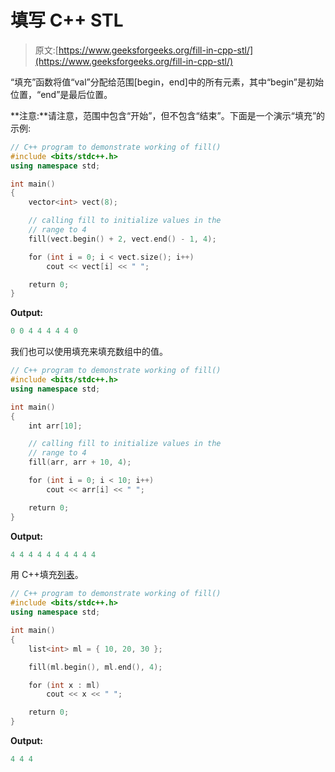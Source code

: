 # 填写 C++ STL

> 原文:[https://www.geeksforgeeks.org/fill-in-cpp-stl/](https://www.geeksforgeeks.org/fill-in-cpp-stl/)

“填充”函数将值“val”分配给范围[begin，end]中的所有元素，其中“begin”是初始位置，“end”是最后位置。

**注意:**请注意，范围中包含“开始”，但不包含“结束”。下面是一个演示“填充”的示例:

```cpp
// C++ program to demonstrate working of fill()
#include <bits/stdc++.h>
using namespace std;

int main()
{
    vector<int> vect(8);

    // calling fill to initialize values in the
    // range to 4
    fill(vect.begin() + 2, vect.end() - 1, 4);

    for (int i = 0; i < vect.size(); i++)
        cout << vect[i] << " ";

    return 0;
}
```

**Output:**

```cpp
0 0 4 4 4 4 4 0

```

我们也可以使用填充来填充数组中的值。

```cpp
// C++ program to demonstrate working of fill()
#include <bits/stdc++.h>
using namespace std;

int main()
{
    int arr[10];

    // calling fill to initialize values in the
    // range to 4
    fill(arr, arr + 10, 4);

    for (int i = 0; i < 10; i++)
        cout << arr[i] << " ";

    return 0;
}
```

**Output:**

```cpp
4 4 4 4 4 4 4 4 4 4

```

用 C++填充[列表](https://www.geeksforgeeks.org/list-cpp-stl/)。

```cpp
// C++ program to demonstrate working of fill()
#include <bits/stdc++.h>
using namespace std;

int main()
{
    list<int> ml = { 10, 20, 30 };

    fill(ml.begin(), ml.end(), 4);

    for (int x : ml)
        cout << x << " ";

    return 0;
}
```

**Output:**

```cpp
4 4 4

```